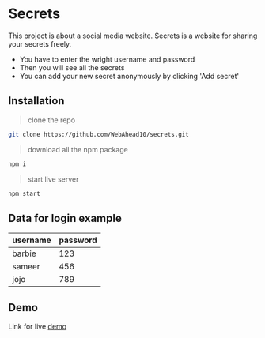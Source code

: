 # Secrets

This project is about a social media website. Secrets is a website for sharing your secrets freely.

- You have to enter the wright username and password
- Then you will see all the secrets
- You can add your new secret anonymously by clicking 'Add secret'

## Installation
> clone the repo
```sh
git clone https://github.com/WebAhead10/secrets.git
```
> download all the npm package
```sh
npm i
```
> start live server
```sh
npm start
```

## Data for login example
| username | password |
|-----|-----|
| barbie | 123|
|sameer | 456 |
|jojo | 789 | 

## Demo
Link for live [demo]() 